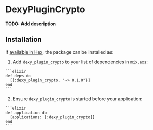 # DexyPluginCrypto

**TODO: Add description**

## Installation

If [available in Hex](https://hex.pm/docs/publish), the package can be installed as:

  1. Add `dexy_plugin_crypto` to your list of dependencies in `mix.exs`:

    ```elixir
    def deps do
      [{:dexy_plugin_crypto, "~> 0.1.0"}]
    end
    ```

  2. Ensure `dexy_plugin_crypto` is started before your application:

    ```elixir
    def application do
      [applications: [:dexy_plugin_crypto]]
    end
    ```

